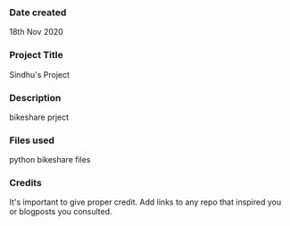 ### Date created
18th Nov 2020

### Project Title
Sindhu's Project

### Description
bikeshare prject

### Files used
python bikeshare files

### Credits
It's important to give proper credit. Add links to any repo that inspired you or blogposts you consulted.

